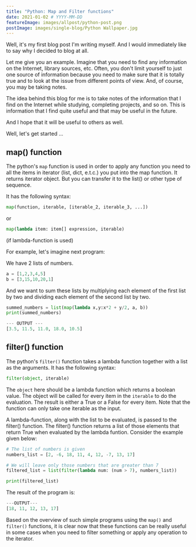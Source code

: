 ```yaml
---
title: "Python: Map and Filter functions"
date: 2021-01-02 # YYYY-MM-DD
featureImage: images/allpost/python-post.png
postImage: images/single-blog/Python Wallpaper.jpg
---
```



Well, it's my first blog post I'm writing myself. And I would immediately like to say why I decided to blog at all.

Let me give you an example. Imagine that you need to find any information on the Internet, library sources, etc. Often, you don't limit yourself to just one source of information because you need to make sure that it is totally true and to look at the issue from different points of view. And, of course, you may be taking notes.

The idea behind this blog for me is to take notes of the information that I find on the Internet while studying, completing projects, and so on. This is information that I find quite useful and that may be useful in the future.

And I hope that it will be useful to others as well.

Well, let's get started ...

## map() function

The python's ```map``` function is used in order to apply any function you need to all the items in iterator (list, dict, e.t.c.) you put into the map function. It returns iterator object. But you can transfer it to the list() or other type of sequence.

It has the following syntax:
``` py
map(function, iterable, [iterable_2, iterable_3, ...])
```
or 
``` py
map(lambda item: item[] expression, iterable)
```
(if lambda-function is used)

For example, let's imagine next program:

We have 2 lists of numbers.
``` py
a = [1,2,3,4,5]
b = [3,15,10,20,1]
```


And we want to sum these lists by multiplying each element of the first list by two and dividing each element of the second list by two.

``` py
summed_numbers = list(map(lambda x,y:x*2 + y/2, a, b))
print(summed_numbers)
```

``` py
--- OUTPUT ---
[3.5, 11.5, 11.0, 18.0, 10.5]
```

## filter() function
The python's ```filter()``` function takes a lambda function together with a list as the arguments. It has the following syntax:

``` py
filter(object, iterable)
```

The ```object``` here should be a lambda function which returns a boolean value. The object will be called for every item in the ```iterable``` to do the evaluation. The result is either a True or a False for every item. Note that the function can only take one iterable as the input.

A lambda-function, along with the list to be evaluated, is passed to the filter() function. The filter() function returns a list of those elements that return True when evaluated by the lambda funtion. Consider the example given below:

``` py
# The list of numbers is given
numbers_list = [2, -6, 18, 11, 4, 12, -7, 13, 17]

# We will leave only those numbers that are greater than 7
filtered_list = list(filter(lambda num: (num > 7), numbers_list))

print(filtered_list)
```

The result of the program is:

``` py
---OUTPUT---
[18, 11, 12, 13, 17]
```

Based on the overview of such simple programs using the `` map() `` and ```filter()``` functions, it is clear now that these functions can be really useful in some cases when you need to filter something or apply any operation to the iterator.